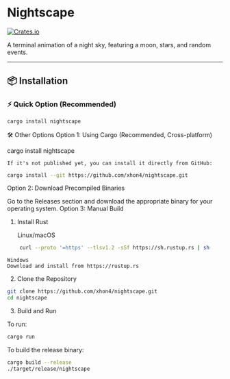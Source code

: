 # Nightscape

[![Crates.io](https://img.shields.io/crates/v/nightscape.svg)](https://crates.io/crates/nightscape)

A terminal animation of a night sky, featuring a moon, stars, and random events.

---

## 📦 Installation

### ⚡ Quick Option (Recommended)

```sh
cargo install nightscape
```
🛠 Other Options
Option 1: Using Cargo (Recommended, Cross-platform)

cargo install nightscape

    If it's not published yet, you can install it directly from GitHub:
```sh
cargo install --git https://github.com/xhon4/nightscape.git
```
Option 2: Download Precompiled Binaries

Go to the Releases section and download the appropriate binary for your operating system.
Option 3: Manual Build
1. Install Rust

    Linux/macOS
```sh
    curl --proto '=https' --tlsv1.2 -sSf https://sh.rustup.rs | sh
```
    Windows
    Download and install from https://rustup.rs

2. Clone the Repository
```sh
git clone https://github.com/xhon4/nightscape.git
cd nightscape
```
3. Build and Run

To run:
```sh
cargo run
```
To build the release binary:
```sh
cargo build --release
./target/release/nightscape
```
